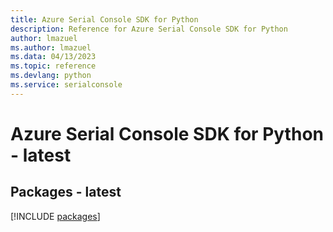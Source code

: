 ```yaml
---
title: Azure Serial Console SDK for Python
description: Reference for Azure Serial Console SDK for Python
author: lmazuel
ms.author: lmazuel
ms.data: 04/13/2023
ms.topic: reference
ms.devlang: python
ms.service: serialconsole
---
```

# Azure Serial Console SDK for Python - latest
## Packages - latest
[!INCLUDE [packages](serial-console-index.md)]